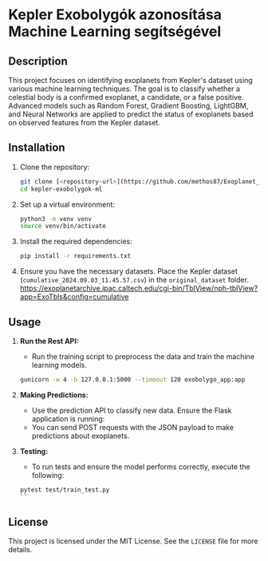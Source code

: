 # Kepler Exobolygók azonosítása Machine Learning segítségével

## Description
This project focuses on identifying exoplanets from Kepler's dataset using various machine learning techniques. The goal is to classify whether a celestial body is a confirmed exoplanet, a candidate, or a false positive. Advanced models such as Random Forest, Gradient Boosting, LightGBM, and Neural Networks are applied to predict the status of exoplanets based on observed features from the Kepler dataset.

## Installation
1. Clone the repository:
   ```bash
   git clone [<repository-url>](https://github.com/methos87/Exoplanet_MLM.git)
   cd kepler-exobolygok-ml
   ```

2. Set up a virtual environment:
   ```bash
   python3 -m venv venv
   source venv/bin/activate
   ```

3. Install the required dependencies:
   ```bash
   pip install -r requirements.txt
   ```

4. Ensure you have the necessary datasets. Place the Kepler dataset (`cumulative_2024.09.03_11.45.57.csv`) in the `original_dataset` folder.
https://exoplanetarchive.ipac.caltech.edu/cgi-bin/TblView/nph-tblView?app=ExoTbls&config=cumulative
## Usage
1. **Run the Rest API:**
   - Run the training script to preprocess the data and train the machine learning models.
   ```bash
   gunicorn -w 4 -b 127.0.0.1:5000 --timeout 120 exobolygo_app:app
   ```

2. **Making Predictions:**
   - Use the prediction API to classify new data. Ensure the Flask application is running:
   - You can send POST requests with the JSON payload to make predictions about exoplanets.

3. **Testing:**
   - To run tests and ensure the model performs correctly, execute the following:
   ```bash
   pytest test/train_test.py
   ``

## License
This project is licensed under the MIT License. See the `LICENSE` file for more details.
